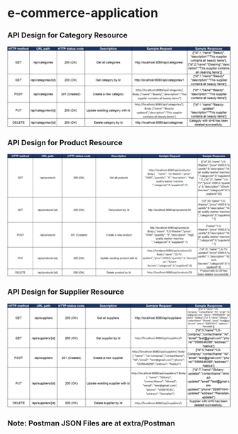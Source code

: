 # e-commerce-application

### API Design for Category Resource
![img.png](extra/Docs/CategoryDoc.png)
### API Design for Product Resource
![img.png](extra/Docs/ProductDoc.png)
### API Design for Supplier Resource
![img.png](extra/Docs/SupplierDoc.png)

### Note: Postman JSON Files are at extra/Postman